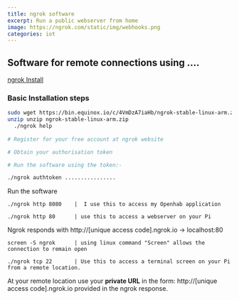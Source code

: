 ```yaml
---
title: ngrok software
excerpt: Run a public webserver from home
image: https://ngrok.com/static/img/webhooks.png
categories: iot
---
```


## **Software for remote connections using ....**


[ngrok Install](https://ngrok.com/docs/2#getting-started)

### Basic Installation steps

```sh
sudo wget https://bin.equinox.io/c/4VmDzA7iaHb/ngrok-stable-linux-arm.zip
unzip unzip ngrok-stable-linux-arm.zip
  ./ngrok help
  
# Register for your free account at ngrok website

# Obtain your authorisation token

# Run the software using the token:- 

./ngrok authtoken ................
```


Run the software

    ./ngrok http 8080    |  I use this to access my Openhab application
  
    ./ngrok http 80      | use this to access a webserver on your Pi
  
Ngrok responds with http://[unique access code].ngrok.io -> localhost:80  
 
    screen -S ngrok      | using linux command "Screen" allows the connection to remain open 
  
    ./ngrok tcp 22       | Use this to access a terminal screen on your Pi from a remote location.
  
At your remote location use your **private URL** in the form: http://[unique access code].ngrok.io
provided in the ngrok response.   







